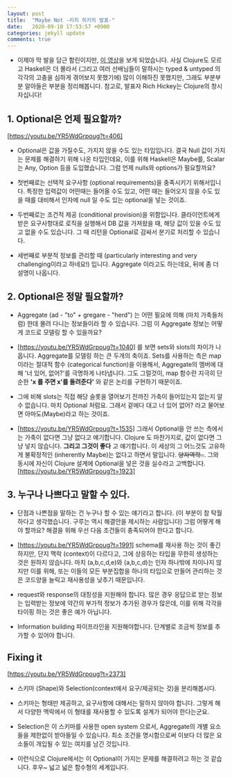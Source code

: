 ```yaml
---
layout: post
title:  "Maybe Not -리치 히키의 발표-"
date:   2020-09-10 17:53:57 +0900
categories: jekyll update
comments: true
---
```


- 이제야 막 발을 담근 함린이지만, [이 영상](https://www.youtube.com/watch?v=YR5WdGrpoug&t=1519s&ab_channel=ClojureTV)을 보게 되었습니다. 사실 Clojure도 모르고 Haskell은 더 몰라서 (그리고 여러 선배님들이 말하시는 typed & untyped 의 각각의 고충을 심하게 겪어보지 못했기에) 많이 이해하진 못했지만, 그래도 부분부분 알아들은 부분을 정리해봅니다. 참고로, 발표자 Rich Hickey는 Clojure의 창시자십니다!

## 1. Optional은 언제 필요할까? 
[https://youtu.be/YR5WdGrpoug?t=406]
- Optional은 값을 가질수도, 가지지 않을 수도 있는 타입입니다. 결국 Null 값이 가지는 문제를 해결하기 위해 나온 타입인데요, 이를 위해 Haskell은 Maybe를, Scalar는 Any, Option 등을 도입했습니다. 그럼 언제 nulls와 options가 필요할까요?

- 첫번째로는 선택적 요구사항 (optional requirements)을 충족시키기 위해서입니다. 특정한 입력값이 어떤때는 들어올 수도 있고, 어떤 때는 들어오지 않을 수도 있을 때를 대비해서 인자에 null 일 수도 있는 optional을 넣는 것이죠.

- 두번째로는 조건적 제공 (conditional provision)을 위함입니다. 클라이언트에게 받은 요구사항대로 로직을 실행해서 DB 값을 가져왔을 때, 해당 값이 있을 수도 있고 없을 수도 있습니다. 그 때 리턴을 Optional로 감싸서 분기로 처리할 수 있습니다.

- 세번째로 부분적 정보를 관리할 때 (particularly interesting and very challenging이라고 하네요!) 입니다. Aggregate 이라고도 하는데요, 뒤에 좀 더 설명이 나옵니다.


## 2. Optional은 정말 필요할까?
- Aggregate (ad - "to" + gregare - "herd") 는 어떤 필요에 의해 (마치 가축들처럼) 한데 몰려 다니는 정보들이라 할 수 있습니다. 그럼 이 Aggregate 정보는 어떻게 코드로 모델링 할 수 있을까요? 

- [https://youtu.be/YR5WdGrpoug?t=1040] 를 보면 sets와 slots의 차이가 나옵니다. Aggregate를 모델링 하는 큰 두개의 축이죠. Sets를 사용하는 측은 map 이라는 절대적 함수 (categorical function)을 이용해서, Aggregate의 멤버에 대해 '너 있어, 없어?'를 극명하게 나타냅니다. 그도 그럴것이, map 함수란 지극히 단순한 **'x 를 주면 x'를 돌려준다'** 와 같은 논리를 구현하기 때문이죠.

- 그에 비해 slots는 직접 해당 슬롯을 열어보기 전까진 가축이 들어있는지 없는지 알 수 없습니다. 마치 Optional 처럼요. 그래서 겉에다 대고 너 있어 없어? 라고 물어보면 아마도(Maybe)라고 하는 것이죠.

- [https://youtu.be/YR5WdGrpoug?t=1535] 그래서 Optional을 안 쓰는 측에서는 가축이 없다면 그냥 없다고 얘기합니다. Clojure 도 마찬가지로, 값이 없다면 그냥 넣지 않습니다. **그리고 그것이 좋다** 고 얘기합니다. 이 세상의 그 어느것도 고유하게 불확정적인 (inherently Maybe)는 없다고 하면서 말입니다. ~~양자역학..~~. 그와 동시에 자신이 Clojure 설계에 Optional을 넣은 것을 실수라고 고백합니다. [https://youtu.be/YR5WdGrpoug?t=1923]

## 3. 누구나 나쁘다고 말할 수 있다.
- 단점과 나쁜점을 말하는 건 누구나 할 수 있는 얘기라고 합니다. (이 부분이 참 탁월하다고 생각했습니다. 구루는 역시 해결안을 제시하는 사람입니다) 그럼 어떻게 해야 할까요? 해결을 위해 우선 다음 조건들이 충족되어야 한다고 합니다.

- [https://youtu.be/YR5WdGrpoug?t=1991] schema를 재사용 하는 것이 좋긴 하지만, 단지 맥락 (context)이 다르다고, 그에 상응하는 타입을 무한히 생성하는 것은 원하지 않습니다. 마치 (a,b,c,d,e)와 (a,b,c,d)는 인자 하나밖에 차이나지 않지만 이를 위해, 또는 이들의 모든 부분집합을 하나의 타입으로 만들어 관리하는 것은 코드양을 늘릭고 재사용성을 낮추기 때문입니다. 

- request와 response의 대칭성을 지원해야 합니다. 많은 경우 응답으로 받는 정보는 입력받는 정보에 약간의 부가적 정보가 추가된 경우가 많은데, 이를 위해 각각을 타이핑 하는 것은 좋은 예가 아닙니다.

- Information building 파이프라인을 지원해야합니다. 단계별로 조금씩 정보를 추가할 수 있어야 합니다. 

## Fixing it
[https://youtu.be/YR5WdGrpoug?t=2373]
- 스키마 (Shape)와 Selection(context에서 요구/제공되는 것)을 분리해봅시다.

- 스키마는 형태만 제공하고, 요구사항에 대해서는 말하지 않아야 합니다. 그렇게 해서 다양한 맥락에서 이 형태를 재사용할 수 있도록 설계가 되어야 한다는군요.

- Selection은 이 스키마를 사용한 open system 으로서, Aggregate의 개별 요소들을 제한없이 받아들일 수 있습니다. 최소 조건을 명시함으로써 이보다 더 많은 요소들이 개입될 수 있는 여지를 남긴 것입니다.

- 이런식으로 Clojure에서는 이 Optional이 가지는 문제를 해결하려고 하는 것 같습니다. 후우~ 넓고 넓은 함수형의 세계입니다.